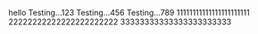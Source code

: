 hello
Testing...123
Testing...456
Testing...789
11111111111111111111111
22222222222222222222222
33333333333333333333333